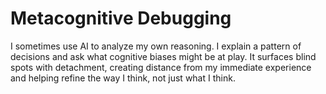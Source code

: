# Metacognitive Debugging

I sometimes use AI to analyze my own reasoning. I explain a pattern of decisions and ask what cognitive biases might be at play. It surfaces blind spots with detachment, creating distance from my immediate experience and helping refine the way I think, not just what I think.
